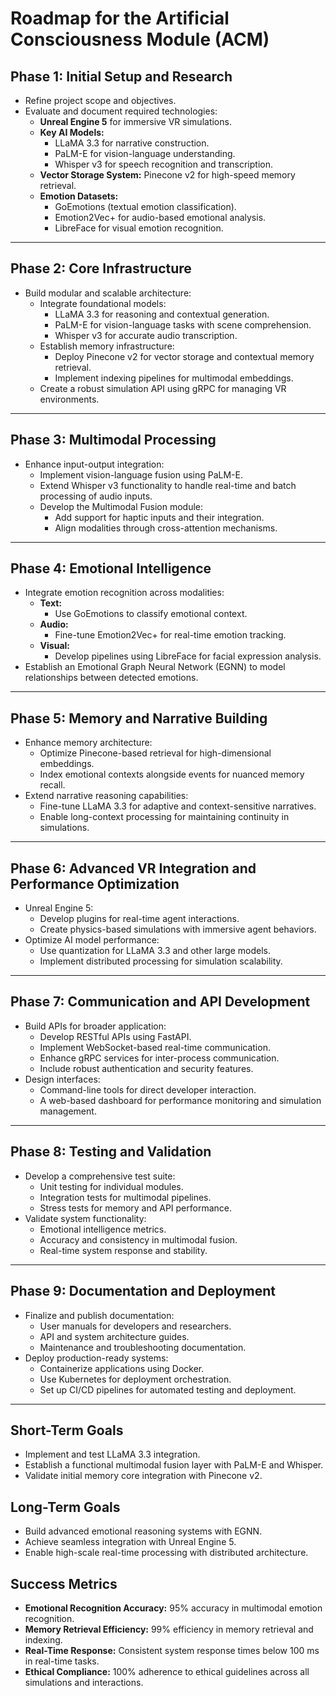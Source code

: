 # Roadmap for the Artificial Consciousness Module (ACM)

## Phase 1: Initial Setup and Research

- Refine project scope and objectives.
- Evaluate and document required technologies:
  - **Unreal Engine 5** for immersive VR simulations.
  - **Key AI Models:**
    - LLaMA 3.3 for narrative construction.
    - PaLM-E for vision-language understanding.
    - Whisper v3 for speech recognition and transcription.
  - **Vector Storage System:** Pinecone v2 for high-speed memory retrieval.
  - **Emotion Datasets:**
    - GoEmotions (textual emotion classification).
    - Emotion2Vec+ for audio-based emotional analysis.
    - LibreFace for visual emotion recognition.

---

## Phase 2: Core Infrastructure

- Build modular and scalable architecture:
  - Integrate foundational models:
    - LLaMA 3.3 for reasoning and contextual generation.
    - PaLM-E for vision-language tasks with scene comprehension.
    - Whisper v3 for accurate audio transcription.
  - Establish memory infrastructure:
    - Deploy Pinecone v2 for vector storage and contextual memory retrieval.
    - Implement indexing pipelines for multimodal embeddings.
  - Create a robust simulation API using gRPC for managing VR environments.

---

## Phase 3: Multimodal Processing

- Enhance input-output integration:
  - Implement vision-language fusion using PaLM-E.
  - Extend Whisper v3 functionality to handle real-time and batch processing of audio inputs.
  - Develop the Multimodal Fusion module:
    - Add support for haptic inputs and their integration.
    - Align modalities through cross-attention mechanisms.

---

## Phase 4: Emotional Intelligence

- Integrate emotion recognition across modalities:
  - **Text:**
    - Use GoEmotions to classify emotional context.
  - **Audio:**
    - Fine-tune Emotion2Vec+ for real-time emotion tracking.
  - **Visual:**
    - Develop pipelines using LibreFace for facial expression analysis.
- Establish an Emotional Graph Neural Network (EGNN) to model relationships between detected emotions.

---

## Phase 5: Memory and Narrative Building

- Enhance memory architecture:
  - Optimize Pinecone-based retrieval for high-dimensional embeddings.
  - Index emotional contexts alongside events for nuanced memory recall.
- Extend narrative reasoning capabilities:
  - Fine-tune LLaMA 3.3 for adaptive and context-sensitive narratives.
  - Enable long-context processing for maintaining continuity in simulations.

---

## Phase 6: Advanced VR Integration and Performance Optimization

- Unreal Engine 5:
  - Develop plugins for real-time agent interactions.
  - Create physics-based simulations with immersive agent behaviors.
- Optimize AI model performance:
  - Use quantization for LLaMA 3.3 and other large models.
  - Implement distributed processing for simulation scalability.

---

## Phase 7: Communication and API Development

- Build APIs for broader application:
  - Develop RESTful APIs using FastAPI.
  - Implement WebSocket-based real-time communication.
  - Enhance gRPC services for inter-process communication.
  - Include robust authentication and security features.
- Design interfaces:
  - Command-line tools for direct developer interaction.
  - A web-based dashboard for performance monitoring and simulation management.

---

## Phase 8: Testing and Validation

- Develop a comprehensive test suite:
  - Unit testing for individual modules.
  - Integration tests for multimodal pipelines.
  - Stress tests for memory and API performance.
- Validate system functionality:
  - Emotional intelligence metrics.
  - Accuracy and consistency in multimodal fusion.
  - Real-time system response and stability.

---

## Phase 9: Documentation and Deployment

- Finalize and publish documentation:
  - User manuals for developers and researchers.
  - API and system architecture guides.
  - Maintenance and troubleshooting documentation.
- Deploy production-ready systems:
  - Containerize applications using Docker.
  - Use Kubernetes for deployment orchestration.
  - Set up CI/CD pipelines for automated testing and deployment.

---

## Short-Term Goals

- Implement and test LLaMA 3.3 integration.
- Establish a functional multimodal fusion layer with PaLM-E and Whisper.
- Validate initial memory core integration with Pinecone v2.

## Long-Term Goals

- Build advanced emotional reasoning systems with EGNN.
- Achieve seamless integration with Unreal Engine 5.
- Enable high-scale real-time processing with distributed architecture.

## Success Metrics

- **Emotional Recognition Accuracy:** 95% accuracy in multimodal emotion recognition.
- **Memory Retrieval Efficiency:** 99% efficiency in memory retrieval and indexing.
- **Real-Time Response:** Consistent system response times below 100 ms in real-time tasks.
- **Ethical Compliance:** 100% adherence to ethical guidelines across all simulations and interactions.
